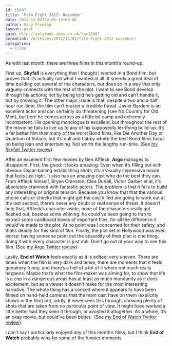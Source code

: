 ```yaml
---
id: 15687
title: 'Film Fight 2012: November'
date: 2012-12-02T12:05:13+00:00
author: Gary Fleming
layout: post
guid: http://solitude.vkps.co.uk/?p=15687
permalink: /Archives/2012/12/02/film-fight-2012-november/
categories:
  - Films
---
```

As with last month, there are three films in this month&#8217;s round-up.

First up, **Skyfall** is everything that I thought I wanted in a Bond film, but proves that it&#8217;s actually not what I wanted at all. It spends a great deal of time building out several of the characters, but does so in a way that only vaguely connects with the rest of the plot. I want to see Bond develop through his actions; not by being told he&#8217;s getting old and can&#8217;t handle it, but by showing it. The other major issue is that, despite a two and a half hour run-time, the film can&#8217;t muster a credible threat. Javier Bardem is an excellent actor and can certainly do threatening (see No Country for Old Men), but here he comes across as a little bit camp and extremely incompetent. His opening monologue is excellent, but throughout the rest of the movie he fails to live up to any of his supposedly terrifying build-up. It&#8217;s a far better film than many of the worst Bond films, like Die Another Day or Quantum of Solace, but it&#8217;s dull and flabby where the best Bond films focus on being lean and entertaining. Not worth the lengthy run-time. (See [my Skyfall Twitter review](http://twitter.com/garyfleming/status/270145763621892097)).

After an excellent first few movies by Ben Affleck, **Argo** manages to disappoint. First, the good: it looks amazing. Even when it&#8217;s filling out with obvious Oscar-baiting establishing shots, it&#8217;s a visually impressive movie that feels just right. It also has an amazing cast who do the best they can. From Affleck himself, Bryan Cranston, Clea DuVall, Victor Garber et al, it&#8217;s absolutely crammed with fantastic actors. The problem is that it fails to build any interesting or original tension. Because you know that that the various phone calls or checks that might get the cast killed are going to work out at the last second, there&#8217;s never any doubt or real sense of threat. It doesn&#8217;t help that, Affleck&#8217;s character aside, none of the characters really get fleshed out, besides some whining: he could&#8217;ve been going to Iran to extract some cardboard boxes of important files, for all the difference it would&#8217;ve made to the plot. At no point was I concerned for their safety, and that&#8217;s deadly for this kind of film. Finally, the plot set in Hollywood was even worse: having someone point out the absurdity of their plan is one thing, doing it with every character is just dull. Don&#8217;t go out of your way to see this film. (See [my Argo Twitter review](http://twitter.com/garyfleming/status/271385721556832256)).

Lastly, **End of Watch** feels exactly as it is edited: very uneven. There are times when the film is very dark and tense, there are moments that it feels genuinely funny, and there&#8217;s a hell of a lot of it where not much really happens. Maybe that&#8217;s what the film-maker was aiming for, to show that life is a cop in a dangerous areas has at least as much mundanity as it does excitement, but as a viewer it doesn&#8217;t make for the most interesting narrative. The whole thing has a conceit where it appears to have been filmed on hand-held cameras that the main cast have on them (explicitly shown in the film) but, oddly, it never sees this through, showing plenty of shots that are taken from no particular point of view. It might have worked a little better had they seen it through, or avoided it altogether. As a whole, it&#8217;s an okay movie, but could&#8217;ve been better.  (See [my End of Watch Twitter review](https://twitter.com/garyfleming/status/274832045199474688)).

I can&#8217;t say I particularly enjoyed any of this month&#8217;s films, but I think **End of Watch** probably wins for some of the funnier moments.